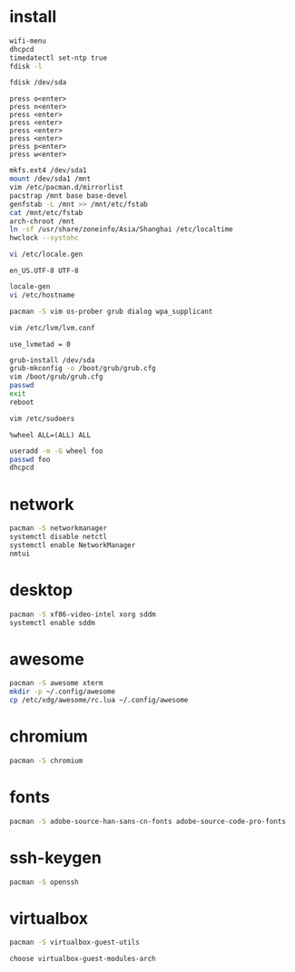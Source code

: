 # install
```sh
wifi-menu
dhcpcd
timedatectl set-ntp true
fdisk -l
```
```sh
fdisk /dev/sda
```
```
press o<enter>
press n<enter>
press <enter>
press <enter>
press <enter>
press <enter>
press p<enter>
press w<enter>
```
```sh
mkfs.ext4 /dev/sda1
mount /dev/sda1 /mnt
vim /etc/pacman.d/mirrorlist
pacstrap /mnt base base-devel
genfstab -L /mnt >> /mnt/etc/fstab
cat /mnt/etc/fstab
arch-chroot /mnt
ln -sf /usr/share/zoneinfo/Asia/Shanghai /etc/localtime
hwclock --systohc
```
```sh
vi /etc/locale.gen
```
```
en_US.UTF-8 UTF-8
```
```sh
locale-gen
vi /etc/hostname
```
```sh
pacman -S vim os-prober grub dialog wpa_supplicant
```
```sh
vim /etc/lvm/lvm.conf
```
```
use_lvmetad = 0
```
```sh
grub-install /dev/sda
grub-mkconfig -o /boot/grub/grub.cfg
vim /boot/grub/grub.cfg
passwd
exit
reboot
```
```sh
vim /etc/sudoers
```
```
%wheel ALL=(ALL) ALL
```
```sh
useradd -m -G wheel foo
passwd foo
dhcpcd
```

# network
```sh
pacman -S networkmanager
systemctl disable netctl
systemctl enable NetworkManager
nmtui
```

# desktop
```sh
pacman -S xf86-video-intel xorg sddm
systemctl enable sddm
```

# awesome
```sh
pacman -S awesome xterm
mkdir -p ~/.config/awesome
cp /etc/xdg/awesome/rc.lua ~/.config/awesome
```

# chromium
```sh
pacman -S chromium
```

# fonts
```sh
pacman -S adobe-source-han-sans-cn-fonts adobe-source-code-pro-fonts
```

# ssh-keygen
```sh
pacman -S openssh
```

# virtualbox
```sh
pacman -S virtualbox-guest-utils
```
```
choose virtualbox-guest-modules-arch
```

